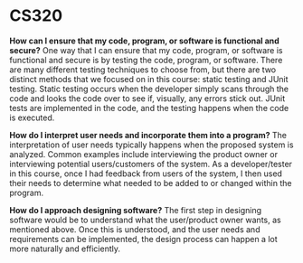 # CS320

**How can I ensure that my code, program, or software is functional and secure?**
One way that I can ensure that my code, program, or software is functional and secure is by testing the code, program, or software. There are many different testing techniques to choose from, but there are two distinct methods that we focused on in this course: static testing and JUnit testing. Static testing occurs when the developer simply scans through the code and looks the code over to see if, visually, any errors stick out. JUnit tests are implemented in the code, and the testing happens when the code is executed.

**How do I interpret user needs and incorporate them into a program?**
The interpretation of user needs typically happens when the proposed system is analyzed. Common examples include interviewing the product owner or interviewing potential users/customers of the system. As a developer/tester in this course, once I had feedback from users of the system, I then used their needs to determine what needed to be added to or changed within the program.

**How do I approach designing software?**
The first step in designing software would be to understand what the user/product owner wants, as mentioned above. Once this is understood, and the user needs and requirements can be implemented, the design process can happen a lot more naturally and efficiently. 

